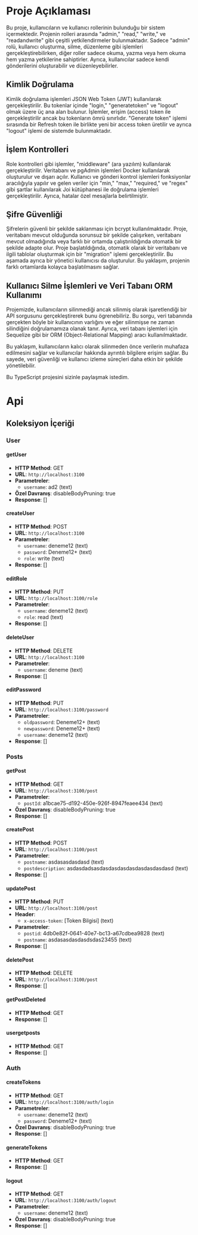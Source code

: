 # Proje Açıklaması

Bu proje, kullanıcıların ve kullanıcı rollerinin bulunduğu bir sistem içermektedir. Projenin rolleri arasında "admin," "read," "write," ve "readandwrite" gibi çeşitli yetkilendirmeler bulunmaktadır. Sadece "admin" rolü, kullanıcı oluşturma, silme, düzenleme gibi işlemleri gerçekleştirebilirken, diğer roller sadece okuma, yazma veya hem okuma hem yazma yetkilerine sahiptirler. Ayrıca, kullanıcılar sadece kendi gönderilerini oluşturabilir ve düzenleyebilirler.

## Kimlik Doğrulama

Kimlik doğrulama işlemleri JSON Web Token (JWT) kullanılarak gerçekleştirilir. Bu tokenlar içinde "login," "generatetoken" ve "logout" olmak üzere üç ana alan bulunur. İşlemler, erişim (access) token ile gerçekleştirilir ancak bu tokenların ömrü sınırlıdır. "Generate token" işlemi sırasında bir Refresh token ile birlikte yeni bir access token üretilir ve ayrıca "logout" işlemi de sistemde bulunmaktadır.

## İşlem Kontrolleri

Role kontrolleri gibi işlemler, "middleware" (ara yazılım) kullanılarak gerçekleştirilir. Veritabanı ve pgAdmin işlemleri Docker kullanılarak oluşturulur ve dışarı açılır. Kullanıcı ve gönderi kontrol işlemleri fonksiyonlar aracılığıyla yapılır ve gelen veriler için "min," "max," "required," ve "regex" gibi şartlar kullanılarak Joi kütüphanesi ile doğrulama işlemleri gerçekleştirilir. Ayrıca, hatalar özel mesajlarla belirtilmiştir.

## Şifre Güvenliği

Şifrelerin güvenli bir şekilde saklanması için bcrypt kullanılmaktadır. Proje, veritabanı mevcut olduğunda sorunsuz bir şekilde çalışırken, veritabanı mevcut olmadığında veya farklı bir ortamda çalıştırıldığında otomatik bir şekilde adapte olur. Proje başlatıldığında, otomatik olarak bir veritabanı ve ilgili tablolar oluşturmak için bir "migration" işlemi gerçekleştirilir. Bu aşamada ayrıca bir yönetici kullanıcısı da oluşturulur. Bu yaklaşım, projenin farklı ortamlarda kolayca başlatılmasını sağlar.

## Kullanıcı Silme İşlemleri ve Veri Tabanı ORM Kullanımı

Projemizde, kullanıcıların silinmediği ancak silinmiş olarak işaretlendiği bir API sorgusunu gerçekleştirerek bunu ögrenebiliriz. Bu sorgu, veri tabanında gerçekten böyle bir kullanıcının varlığını ve eğer silinmişse ne zaman silindiğini doğrulamamıza olanak tanır. Ayrıca, veri tabanı işlemleri için Sequelize gibi bir ORM (Object-Relational Mapping) aracı kullanılmaktadır.

Bu yaklaşım, kullanıcıların kalıcı olarak silinmeden önce verilerin muhafaza edilmesini sağlar ve kullanıcılar hakkında ayrıntılı bilgilere erişim sağlar. Bu sayede, veri güvenliği ve kullanıcı izleme süreçleri daha etkin bir şekilde yönetilebilir.

Bu TypeScript projesini sizinle paylaşmak istedim.

# Api

## Koleksiyon İçeriği

### User

#### getUser

- **HTTP Method**: GET
- **URL**: `http://localhost:3100`
- **Parametreler**:
  - `username`: ad2 (text)
- **Özel Davranış**: disableBodyPruning: true
- **Response**: []

#### createUser

- **HTTP Method**: POST
- **URL**: `http://localhost:3100`
- **Parametreler**:
  - `username`: deneme12 (text)
  - `password`: Deneme12+ (text)
  - `role`: write (text)
- **Response**: []

#### editRole

- **HTTP Method**: PUT
- **URL**: `http://localhost:3100/role`
- **Parametreler**:
  - `username`: deneme12 (text)
  - `role`: read (text)
- **Response**: []

#### deleteUser

- **HTTP Method**: DELETE
- **URL**: `http://localhost:3100`
- **Parametreler**:
  - `username`: deneme (text)
- **Response**: []

#### editPassword

- **HTTP Method**: PUT
- **URL**: `http://localhost:3100/password`
- **Parametreler**:
  - `oldpassword`: Deneme12+ (text)
  - `newpassword`: Deneme12+ (text)
  - `username`: deneme12 (text)
- **Response**: []

### Posts

#### getPost

- **HTTP Method**: GET
- **URL**: `http://localhost:3100/post`
- **Parametreler**:
  - `postId`: a1bcae75-d192-450e-926f-8947feaee434 (text)
- **Özel Davranış**: disableBodyPruning: true
- **Response**: []

#### createPost

- **HTTP Method**: POST
- **URL**: `http://localhost:3100/post`
- **Parametreler**:
  - `postname`: asdasasdasdasd (text)
  - `postdescription`: asdasdadsasdasdasdasdasdasdasdasdasd (text)
- **Response**: []

#### updatePost

- **HTTP Method**: PUT
- **URL**: `http://localhost:3100/post`
- **Header**:
  - `x-access-token`: [Token Bilgisi] (text)
- **Parametreler**:
  - `postid`: 4db0e82f-0641-40e7-bc13-a67cdbea9828 (text)
  - `postname`: asdasasdasdasdsdas23455 (text)
- **Response**: []

#### deletePost

- **HTTP Method**: DELETE
- **URL**: `http://localhost:3100/post`
- **Response**: []

#### getPostDeleted

- **HTTP Method**: GET
- **Response**: []

#### usergetposts

- **HTTP Method**: GET
- **Response**: []

### Auth

#### createTokens

- **HTTP Method**: GET
- **URL**: `http://localhost:3100/auth/login`
- **Parametreler**:
  - `username`: deneme12 (text)
  - `password`: Deneme12+ (text)
- **Özel Davranış**: disableBodyPruning: true
- **Response**: []

#### generateTokens

- **HTTP Method**: GET
- **Response**: []

#### logout

- **HTTP Method**: GET
- **URL**: `http://localhost:3100/auth/logout`
- **Parametreler**:
  - `username`: deneme12 (text)
- **Özel Davranış**: disableBodyPruning: true
- **Response**: []

